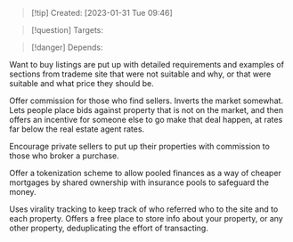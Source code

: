 
>[!tip] Created: [2023-01-31 Tue 09:46]

>[!question] Targets: 

>[!danger] Depends: 

Want to buy listings are put up with detailed requirements and examples of sections from trademe site that were not suitable and why, or that were suitable and what price they should be.

Offer commission for those who find sellers.  Inverts the market somewhat.
Lets people place bids against property that is not on the market, and then offers an incentive for someone else to go make that deal happen, at rates far below the real estate agent rates.

Encourage private sellers to put up their properties with commission to those who broker a purchase.

Offer a tokenization scheme to allow pooled finances as a way of cheaper mortgages by shared ownership with insurance pools to safeguard the money.

Uses virality tracking to keep track of who referred who to the site and to each property.  Offers a free place to store info about your property, or any other property, deduplicating the effort of transacting.